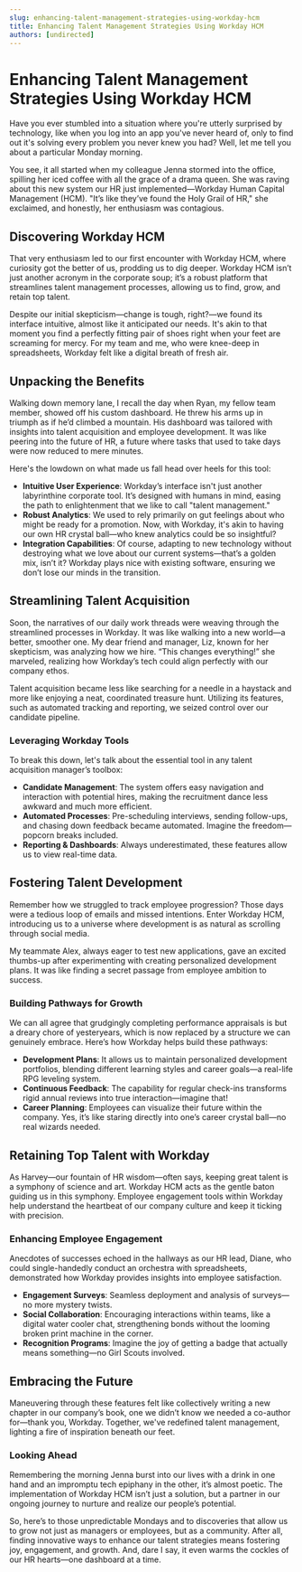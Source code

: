 ```yaml
---
slug: enhancing-talent-management-strategies-using-workday-hcm
title: Enhancing Talent Management Strategies Using Workday HCM
authors: [undirected]
---
```



# Enhancing Talent Management Strategies Using Workday HCM

Have you ever stumbled into a situation where you're utterly surprised by technology, like when you log into an app you've never heard of, only to find out it's solving every problem you never knew you had? Well, let me tell you about a particular Monday morning. 

You see, it all started when my colleague Jenna stormed into the office, spilling her iced coffee with all the grace of a drama queen. She was raving about this new system our HR just implemented—Workday Human Capital Management (HCM). "It’s like they’ve found the Holy Grail of HR," she exclaimed, and honestly, her enthusiasm was contagious. 

## Discovering Workday HCM

That very enthusiasm led to our first encounter with Workday HCM, where curiosity got the better of us, prodding us to dig deeper. Workday HCM isn’t just another acronym in the corporate soup; it’s a robust platform that streamlines talent management processes, allowing us to find, grow, and retain top talent. 

Despite our initial skepticism—change is tough, right?—we found its interface intuitive, almost like it anticipated our needs. It's akin to that moment you find a perfectly fitting pair of shoes right when your feet are screaming for mercy. For my team and me, who were knee-deep in spreadsheets, Workday felt like a digital breath of fresh air. 

## Unpacking the Benefits

Walking down memory lane, I recall the day when Ryan, my fellow team member, showed off his custom dashboard. He threw his arms up in triumph as if he’d climbed a mountain. His dashboard was tailored with insights into talent acquisition and employee development. It was like peering into the future of HR, a future where tasks that used to take days were now reduced to mere minutes. 

Here's the lowdown on what made us fall head over heels for this tool:

- **Intuitive User Experience**: Workday’s interface isn't just another labyrinthine corporate tool. It’s designed with humans in mind, easing the path to enlightenment that we like to call "talent management."
- **Robust Analytics**: We used to rely primarily on gut feelings about who might be ready for a promotion. Now, with Workday, it's akin to having our own HR crystal ball—who knew analytics could be so insightful?
- **Integration Capabilities**: Of course, adapting to new technology without destroying what we love about our current systems—that’s a golden mix, isn’t it? Workday plays nice with existing software, ensuring we don’t lose our minds in the transition.

## Streamlining Talent Acquisition

Soon, the narratives of our daily work threads were weaving through the streamlined processes in Workday. It was like walking into a new world—a better, smoother one. My dear friend and manager, Liz, known for her skepticism, was analyzing how we hire. “This changes everything!” she marveled, realizing how Workday’s tech could align perfectly with our company ethos. 

Talent acquisition became less like searching for a needle in a haystack and more like enjoying a neat, coordinated treasure hunt. Utilizing its features, such as automated tracking and reporting, we seized control over our candidate pipeline.

### Leveraging Workday Tools

To break this down, let's talk about the essential tool in any talent acquisition manager’s toolbox:

- **Candidate Management**: The system offers easy navigation and interaction with potential hires, making the recruitment dance less awkward and much more efficient.
- **Automated Processes**: Pre-scheduling interviews, sending follow-ups, and chasing down feedback became automated. Imagine the freedom—popcorn breaks included.
- **Reporting & Dashboards**: Always underestimated, these features allow us to view real-time data.

## Fostering Talent Development

Remember how we struggled to track employee progression? Those days were a tedious loop of emails and missed intentions. Enter Workday HCM, introducing us to a universe where development is as natural as scrolling through social media. 

My teammate Alex, always eager to test new applications, gave an excited thumbs-up after experimenting with creating personalized development plans. It was like finding a secret passage from employee ambition to success. 

### Building Pathways for Growth

We can all agree that grudgingly completing performance appraisals is but a dreary chore of yesteryears, which is now replaced by a structure we can genuinely embrace. Here’s how Workday helps build these pathways:

- **Development Plans**: It allows us to maintain personalized development portfolios, blending different learning styles and career goals—a real-life RPG leveling system.
- **Continuous Feedback**: The capability for regular check-ins transforms rigid annual reviews into true interaction—imagine that!
- **Career Planning**: Employees can visualize their future within the company. Yes, it’s like staring directly into one’s career crystal ball—no real wizards needed.

## Retaining Top Talent with Workday

As Harvey—our fountain of HR wisdom—often says, keeping great talent is a symphony of science and art. Workday HCM acts as the gentle baton guiding us in this symphony. Employee engagement tools within Workday help understand the heartbeat of our company culture and keep it ticking with precision.

### Enhancing Employee Engagement

Anecdotes of successes echoed in the hallways as our HR lead, Diane, who could single-handedly conduct an orchestra with spreadsheets, demonstrated how Workday provides insights into employee satisfaction.

- **Engagement Surveys**: Seamless deployment and analysis of surveys—no more mystery twists.
- **Social Collaboration**: Encouraging interactions within teams, like a digital water cooler chat, strengthening bonds without the looming broken print machine in the corner.
- **Recognition Programs**: Imagine the joy of getting a badge that actually means something—no Girl Scouts involved.

## Embracing the Future

Maneuvering through these features felt like collectively writing a new chapter in our company’s book, one we didn’t know we needed a co-author for—thank you, Workday. Together, we've redefined talent management, lighting a fire of inspiration beneath our feet.

### Looking Ahead

Remembering the morning Jenna burst into our lives with a drink in one hand and an impromptu tech epiphany in the other, it’s almost poetic. The implementation of Workday HCM isn’t just a solution, but a partner in our ongoing journey to nurture and realize our people’s potential.

So, here’s to those unpredictable Mondays and to discoveries that allow us to grow not just as managers or employees, but as a community. After all, finding innovative ways to enhance our talent strategies means fostering joy, engagement, and growth. And, dare I say, it even warms the cockles of our HR hearts—one dashboard at a time.